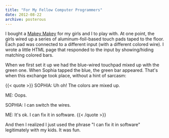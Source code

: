 ```yaml
---
title: "For My Fellow Computer Programmers"
date: 2012-08-22
archive: posterous
---
```


I bought a [Makey Makey](http://www.makeymakey.com) for my girls and I to play with. At one point, the girls wired up a series of aluminum-foil-based touch pads taped to the floor. Each pad was connected to a different input (with a different colored wire). I wrote a little HTML page that responded to the input by showing/hiding matching colored bars. 

When we first set it up we had the blue-wired touchpad mixed up with the green one. When Sophia tapped the blue, the green bar appeared. That's when this exchange took place, without a hint of sarcasm:

{{< quote >}}
SOPHIA: Uh oh! The colors are mixed up. 

ME: Oops. 

SOPHIA: I can switch the wires. 

ME: It's ok. I can fix it in software.
{{< /quote >}}

And then I realized I just used the phrase "I can fix it in software" legitimately with my kids. It was fun.

